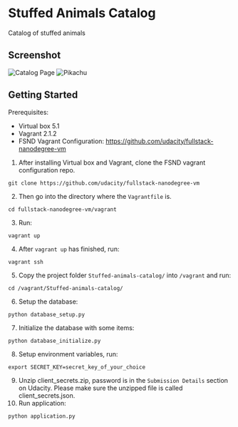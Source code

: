 # Stuffed Animals Catalog
Catalog of stuffed animals

## Screenshot
![Catalog Page](https://i.imgur.com/UbhmvNg.png)
![Pikachu](https://i.imgur.com/pvMxWOG.jpg)

## Getting Started

Prerequisites:
* Virtual box 5.1
* Vagrant 2.1.2
* FSND Vagrant Configuration: https://github.com/udacity/fullstack-nanodegree-vm

1. After installing Virtual box and Vagrant, clone the FSND vagrant configuration repo.
```
git clone https://github.com/udacity/fullstack-nanodegree-vm
```
2. Then go into the directory where the `Vagrantfile` is.
```
cd fullstack-nanodegree-vm/vagrant
```
3. Run:
```
vagrant up
```
4. After `vagrant up` has finished, run:
```
vagrant ssh
```
5. Copy the project folder `Stuffed-animals-catalog/` into `/vagrant` and run:
```
cd /vagrant/Stuffed-animals-catalog/
```
6. Setup the database:
```
python database_setup.py
```
7. Initialize the database with some items:
```
python database_initialize.py
```
8. Setup environment variables, run:
```
export SECRET_KEY=secret_key_of_your_choice
```
9. Unzip client_secrets.zip, password is in the `Submission Details` section on Udacity.
Please make sure the unzipped file is called client_secrets.json.
10. Run application:
```
python application.py
```
